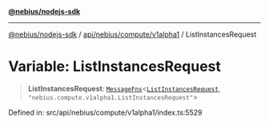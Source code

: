 [**@nebius/nodejs-sdk**](../../../../../README.md)

***

[@nebius/nodejs-sdk](../../../../../README.md) / [api/nebius/compute/v1alpha1](../README.md) / ListInstancesRequest

# Variable: ListInstancesRequest

> **ListInstancesRequest**: [`MessageFns`](../../../../../runtime/protos/core/interfaces/MessageFns.md)\<[`ListInstancesRequest`](../interfaces/ListInstancesRequest.md), `"nebius.compute.v1alpha1.ListInstancesRequest"`\>

Defined in: src/api/nebius/compute/v1alpha1/index.ts:5529
